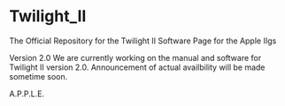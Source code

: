 # Twilight_II
The Official Repository for the Twilight II Software Page for the Apple IIgs

Version 2.0
We are currently working on the manual and software for Twilight II version 2.0.  Announcement of actual availbility will be made sometime soon.

A.P.P.L.E.
